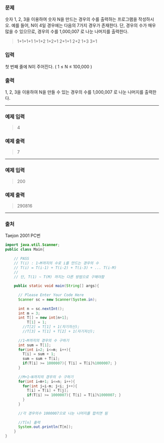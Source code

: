 
### 문제
숫자 1, 2, 3을 이용하여 숫자 N을 만드는 경우의 수를 출력하는 프로그램을 작성하시오. 예를 들어, N이 4일 경우에는 다음의 7가지 경우가 존재한다. 단, 경우의 수가 매우 많을 수 있으므로, 경우의 수를 1,000,007 로 나눈 나머지를 출력한다.

>1+1+1+1
1+1+2
1+2+1
2+1+1
2+2
1+3
3+1

### 입력
첫 번째 줄에 N이 주어진다. ( 1 ≤ N ≤ 100,000 )  

### 출력
1, 2, 3을 이용하여 N을 만들 수 있는 경우의 수를 1,000,007 로 나눈 나머지를 출력한다.  
<hr>

### 예제 입력
>4
### 예제 출력
>7
<hr>

### 예제 입력
>200
### 예제 출력
>290816
<hr>    

### 출처
Taejon 2001 PC번


```java
import java.util.Scanner;
public class Main{
    
    // PASS
    // T(i) : 1~M까지의 수로 i를 만드는 경우의 수
    // T(i) = T(i-1) + T(i-2) + T(i-3) + ... T(i-M)
    // 
    // 단, T(1) ~ T(M) 까지는 다른 방법으로 구해야함
    
    public static void main(String[] args){
      
      // Please Enter Your Code Here
      Scanner sc = new Scanner(System.in);
      
      int n = sc.nextInt();
      int m = 3;
      int T[] = new int[n+1];
          T[1] = 1;
        //T[2] = T[1] + 1(자기자신);
        //T[3] = T[1] + T[2] + 1(자기자신);
      
      //1~M까지의 경우의 수 구하기
      int sum = T[1];
      for(int i=2; i<=m; i++){
        T[i] = sum + 1;
        sum = sum + T[i];
        if(T[i] >= 1000007){ T[i] = T[i]%1000007; }
      }
      
      //M+1~N까지의 경우의 수 구하기
      for(int i=m+1; i<=n; i++){
        for(int j=i-m; j<i; j++){
          T[i] = T[i] + T[j];
          if(T[i] >= 1000007){ T[i] = T[i]%1000007; }
        }
      }
	  
	  //각 경우의수 1000007으로 나눈 나머지를 합치면 됨
      
      //T[n] 출력
      System.out.println(T[n]);                    
    }        
}
```